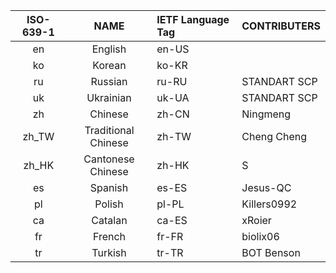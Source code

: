 | ISO-639-1 |   NAME    | IETF Language Tag | CONTRIBUTERS |
| :-------: | :-------: | :---------------- | ------------ |
|    en     |      English      | en-US             |              |
|    ko     |      Korean       | ko-KR             |              |
|    ru     |      Russian      | ru-RU             | STANDART SCP |
|    uk     |     Ukrainian     | uk-UA             | STANDART SCP |
|    zh     |      Chinese      | zh-CN             | Ningmeng     |
|   zh_TW   |Traditional Chinese| zh-TW             | Cheng Cheng  |
|   zh_HK   | Cantonese Chinese | zh-HK             | S  |
|    es     |      Spanish      | es-ES             | Jesus-QC     |
|    pl     |      Polish       | pl-PL             | Killers0992  |
|    ca     |      Catalan      | ca-ES             | xRoier       |
|    fr     |      French       | fr-FR             | biolix06     |
|    tr     |      Turkish      | tr-TR             | BOT Benson   |
